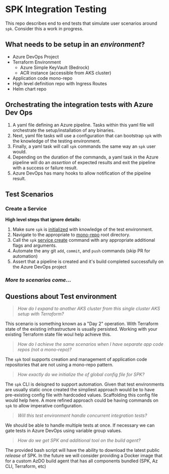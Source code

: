 # SPK Integration Testing

This repo describes end to end tests that simulate user scenarios around `spk`. Consider this a work in progress.

## What needs to be setup in an _environment_? 

- Azure DevOps Project
- Terraform Environment
    - Azure Simple KeyVault (Bedrock)
    - ACR instance (accessible from AKS cluster)
 - Application code mono-repo
 - High level definition repo with Ingress Routes
 - Helm chart repo
	
## Orchestrating the integration tests with Azure Dev Ops

1. A yaml file defining an Azure pipeline. Tasks within this yaml file will orchestrate the setup/installation of any binaries. 
2. Next, yaml file tasks will use a configuration that can bootstrap `spk` with the knowledge of the testing environment.
3. Finally, a yaml task will call `spk` commands the same way an `spk` user would. 
4. Depending on the duration of the commands, a yaml task in the Azure pipeline will do an _assertion_ of expected results and exit the pipeline with a success or failure result. 
5. Azure DevOps has many hooks to allow notification of the pipeline result.

## Test Scenarios

### Create a Service
**High level steps that ignore details:**
1. Make sure `spk` is [initialized](https://github.com/CatalystCode/bedrock-end-to-end-dx#initializing-spk-tool) with knowledge of the test environment. 
2. Navigate to the appropriate to [mono-repo](https://github.com/CatalystCode/bedrock-end-to-end-dx#adopting-bedrock-in-existing-application-monorepo) root directory.
2. Call the `spk` [service create](https://github.com/CatalystCode/bedrock-end-to-end-dx#adding-a-service) command with any appropriate additional flags and arguments.
3. Automate the any git `add`, `commit`, and `push` commands (skip PR for automation)
3. Assert that a pipeline is created and it's build completed successfully on the Azure DevOps project

### _More to scenarios come..._

## Questions about Test environment

> _How do I expand to another AKS cluster from this single cluster AKS setup with Terraform?_

This scenario is something known as a "Day 2" operation. With Terraform state of the existing infrastructure is usually persisted. Working with your existing Terraform state file woul help achieve this.

> _How do I achieve the same scenarios when I have separate app code repos (not a mono-repo)?_

The `spk` tool supports creation and management of application code repositories that are not using a mono-repo pattern.

> _How exactly do we initialize the of global config file for SPK?_

The `spk` CLI is deisgned to support automation. Given that test environments are usually static once created the simpliest approach would be to have pre-existing config file with hardcoded values. Scaffolding this config file would help here. A more refined approach could be having commands on `spk` to allow imperative configuration. 

> _Will this test environment handle concurrent integration tests?_

We should be able to handle multiple tests at once. If necessary we can gate tests in Azure DevOps using variable group values.

> _How do we get SPK and additional tool on the build agent?_

The provided bash script will have the ability to download the latest public _release_ of SPK. In the future we will consider providing a Docker image that for a custom AzDO build agent that has all components bundled (SPK, Az CLI, Terraform, etc)